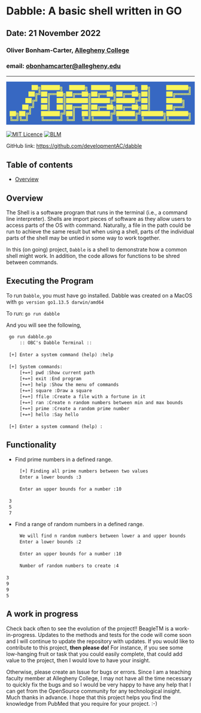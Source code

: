 # Dabble: A basic shell written in GO
## Date: 21 November 2022
### Oliver Bonham-Carter, [Allegheny College](https://allegheny.edu/)
### email: obonhamcarter@allegheny.edu

---
![logo](graphics/dabble_logo.png)

												
[![MIT Licence](https://img.shields.io/bower/l/bootstrap)](https://opensource.org/licenses/MIT)
[![BLM](https://img.shields.io/badge/BlackLivesMatter-yellow)](https://blacklivesmatter.com/)

GitHub link: https://github.com/developmentAC/dabble

## Table of contents

* [Overview](#overview)

## Overview

The Shell is a software program that runs in the terminal (i.e., a command line interpreter).
Shells are import pieces of software as they allow users to access parts of the
OS with command. Naturally, a file in the path could be run to achieve the same
result but when using a shell, parts of the individual parts of the shell
may be untied in some way to work together.

In this (on going) project, `Dabble` is a shell to demonstrate how a common shell might work. In addition, the code allows for functions to be shred between commands.

## Executing the Program

To run `Dabble`, you must have go installed. Dabble was created on a MacOS with `go version go1.13.5 darwin/amd64` 

To run: `go run dabble`

And you will see the following,

```
 go run dabble.go 
	 :: OBC's Dabble Terminal ::

 [+] Enter a system command (help) :help

 [+] System commands:
	 [+=+] pwd :Show current path
	 [+=+] exit :End program
	 [+=+] help :Show the menu of commands
	 [+=+] square :Draw a square
	 [+=+] ffile :Create a file with a fortune in it
	 [+=+] ran :Create n random numbers between min and max bounds
	 [+=+] prime :Create a random prime number
	 [+=+] hello :Say hello

 [+] Enter a system command (help) :
```

## Functionality

* Find prime numbers in a defined range.

```
	 [+] Finding all prime numbers between two values
	 Enter a lower bounds :3

	 Enter an upper bounds for a number :10

 3 
 5 
 7 
```

* Find a range of random numbers in a defined range.
```
	 We will find n random numbers between lower a and upper bounds
	 Enter a lower bounds :2

	 Enter an upper bounds for a number :10

	 Number of random numbers to create :4

3
9
9
5
```



## A work in progress

Check back often to see the evolution of the project!! BeagleTM is a work-in-progress. Updates to the methods and tests for the code will come soon and I will continue to update the repository with updates. If you would like to contribute to this project, __then please do!__ For instance, if you see some low-hanging fruit or task that you could easily complete, that could add value to the project, then I would love to have your insight.

Otherwise, please create an Issue for bugs or errors. Since I am a teaching faculty member at Allegheny College, I may not have all the time necessary to quickly fix the bugs and so I would be very happy to have any help that I can get from the OpenSource community for any technological insight. Much thanks in advance. I hope that this project helps you find the knowledge from PubMed that you require for your project. :-)
